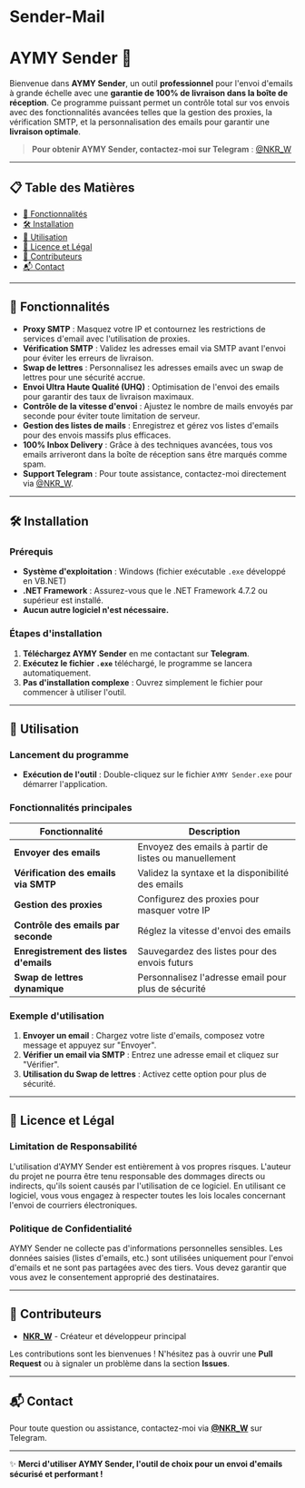 # Sender-Mail
# **AYMY Sender** 🚀

Bienvenue dans **AYMY Sender**, un outil **professionnel** pour l'envoi d'emails à grande échelle avec une **garantie de 100% de livraison dans la boîte de réception**. Ce programme puissant permet un contrôle total sur vos envois avec des fonctionnalités avancées telles que la gestion des proxies, la vérification SMTP, et la personnalisation des emails pour garantir une **livraison optimale**.

> **Pour obtenir AYMY Sender, contactez-moi sur Telegram** : [@NKR_W](https://t.me/NKR_W)

---

## 📋 Table des Matières

- [🚀 Fonctionnalités](#fonctionnalités)
- [🛠️ Installation](#installation)
- [🎯 Utilisation](#utilisation)
- [📜 Licence et Légal](#licence-et-légal)
- [👥 Contributeurs](#contributeurs)
- [📬 Contact](#contact)

---

## 🚀 Fonctionnalités

- **Proxy SMTP** : Masquez votre IP et contournez les restrictions de services d'email avec l'utilisation de proxies.
- **Vérification SMTP** : Validez les adresses email via SMTP avant l'envoi pour éviter les erreurs de livraison.
- **Swap de lettres** : Personnalisez les adresses emails avec un swap de lettres pour une sécurité accrue.
- **Envoi Ultra Haute Qualité (UHQ)** : Optimisation de l'envoi des emails pour garantir des taux de livraison maximaux.
- **Contrôle de la vitesse d'envoi** : Ajustez le nombre de mails envoyés par seconde pour éviter toute limitation de serveur.
- **Gestion des listes de mails** : Enregistrez et gérez vos listes d'emails pour des envois massifs plus efficaces.
- **100% Inbox Delivery** : Grâce à des techniques avancées, tous vos emails arriveront dans la boîte de réception sans être marqués comme spam.
- **Support Telegram** : Pour toute assistance, contactez-moi directement via [@NKR_W](https://t.me/NKR_W).

---

## 🛠️ Installation

### Prérequis

- **Système d'exploitation** : Windows (fichier exécutable `.exe` développé en VB.NET)
- **.NET Framework** : Assurez-vous que le .NET Framework 4.7.2 ou supérieur est installé.
- **Aucun autre logiciel n'est nécessaire.**

### Étapes d'installation

1. **Téléchargez AYMY Sender** en me contactant sur **Telegram**.
2. **Exécutez le fichier `.exe`** téléchargé, le programme se lancera automatiquement.
3. **Pas d'installation complexe** : Ouvrez simplement le fichier pour commencer à utiliser l'outil.

---

## 🎯 Utilisation

### Lancement du programme

- **Exécution de l'outil** : Double-cliquez sur le fichier `AYMY Sender.exe` pour démarrer l'application.

### Fonctionnalités principales

| Fonctionnalité                          | Description |
|------------------------------------------|-------------|
| **Envoyer des emails**                  | Envoyez des emails à partir de listes ou manuellement |
| **Vérification des emails via SMTP**    | Validez la syntaxe et la disponibilité des emails |
| **Gestion des proxies**                 | Configurez des proxies pour masquer votre IP |
| **Contrôle des emails par seconde**     | Réglez la vitesse d'envoi des emails |
| **Enregistrement des listes d'emails**  | Sauvegardez des listes pour des envois futurs |
| **Swap de lettres dynamique**           | Personnalisez l'adresse email pour plus de sécurité |

### Exemple d'utilisation

1. **Envoyer un email** : Chargez votre liste d'emails, composez votre message et appuyez sur "Envoyer".
2. **Vérifier un email via SMTP** : Entrez une adresse email et cliquez sur "Vérifier".
3. **Utilisation du Swap de lettres** : Activez cette option pour plus de sécurité.

---

## 📜 Licence et Légal

### **Limitation de Responsabilité**

L'utilisation d'AYMY Sender est entièrement à vos propres risques. L'auteur du projet ne pourra être tenu responsable des dommages directs ou indirects, qu'ils soient causés par l'utilisation de ce logiciel. En utilisant ce logiciel, vous vous engagez à respecter toutes les lois locales concernant l'envoi de courriers électroniques.

### **Politique de Confidentialité**

AYMY Sender ne collecte pas d'informations personnelles sensibles. Les données saisies (listes d'emails, etc.) sont utilisées uniquement pour l'envoi d'emails et ne sont pas partagées avec des tiers. Vous devez garantir que vous avez le consentement approprié des destinataires.

---

## 👥 Contributeurs

- **[NKR_W](https://t.me/NKR_W)** - Créateur et développeur principal

Les contributions sont les bienvenues ! N'hésitez pas à ouvrir une **Pull Request** ou à signaler un problème dans la section **Issues**.

---

## 📬 Contact

Pour toute question ou assistance, contactez-moi via **[@NKR_W](https://t.me/NKR_W)** sur Telegram.

---

✨ **Merci d'utiliser AYMY Sender, l'outil de choix pour un envoi d'emails sécurisé et performant !**
